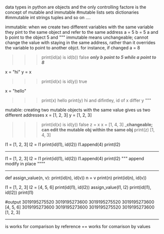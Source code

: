 data types in python are objects and the only controlling factore is the concept of mutable and immutable 
#mutable
lists
sets
dictionaries
#immutable
int strings 
tuples 
and so on ....

immutable: when we create two different variables with the same variable they pint to the same object and refer to the same address
a = 5
b = 5
a and b point to the object 5
and """ immutable means unchangeable; cannot change the value with staying in the same address, rather than it overrides the variable to point to another objct.
for instance, if changed a = 8
>>> print(id(a) is id(b))
false ___only b point to 5 while a point to 8___

x = "hi"
y = x
>>> print(id(x) is id(y))
true

x = "hello"
>>> print(x)
hello
>>> print(y)
hi
and difintley, id of x differ y
"""

mutable: creating two mutable objects with the same value gives us two different addresses 
x = [1, 2, 3]
y = [1, 2, 3]
>>> print(id(x) is id(y))
false
z = x
x = [1, 4, 3] ___changeable; can edit the mutable obj within the same obj__
>>> print(z)
[1, 4, 3]

>>>
l1 = [1, 2, 3]
l2 = l1
print(id(l1), id(l2))
l1.append(4)
print(l2)
______
l1 = [1, 2, 3]
l2 = l1
print(id(l1), id(l2))
l1.append(4)
print(l2)
""" append modify in place """"
______
def assign_value(n, v):
    print(id(n), id(v))
    n = v
    print(n)
    print(id(n), id(v))

l1 = [1, 2, 3]
l2 = [4, 5, 6]
print(id(l1), id(l2))
assign_value(l1, l2)
print(id(l1), id(l2))
print(l1)


#output 
3019195275520 3019195273600
3019195275520 3019195273600
[4, 5, 6]
3019195273600 3019195273600
3019195275520 3019195273600
[1, 2, 3]
______

is works for comparison by reference 
== works for comarison by values
